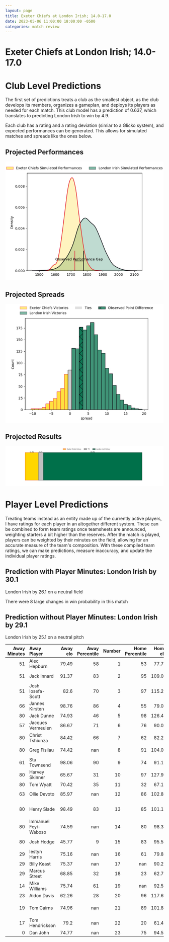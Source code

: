 ```yaml
---  
layout: page  
title: Exeter Chiefs at London Irish; 14.0-17.0  
date: 2023-05-06 11:00:00 18:00:00 -0500  
categories: match review  
---
```

# Exeter Chiefs at London Irish; 14.0-17.0

# Club Level Predictions


The first set of predictions treats a club as the smallest object, as the club develops its members, organizes a gameplan, and deploys its players as needed for each match. This club model has a prediction of 0.637, which translates to predicting London Irish to win by 4.9.

Each club has a rating and a rating deviation (simiar to a Glicko system), and expected performances can be generated. This allows for simulated matches and spreads like the ones below.
## Projected Performances


![Projected Performances](plots/performances_2023-05-06-LondonIrish-ExeterChiefs.png)
## Projected Spreads


![Projected Spreads](plots/spreads_2023-05-06-LondonIrish-ExeterChiefs.png)
## Projected Results


![Projected Results](plots/resultbar_2023-05-06-LondonIrish-ExeterChiefs.png)
# Player Level Predictions


Treating teams instead as an entity made up of the currently active players, I have ratings for each player in an altogether different system. These can be combined to form team ratings once teamsheets are announced, weighting starters a bit higher than the reserves. After the match is played, players can be weighted by their minutes on the field, allowing for an accurate measure of the team's composition. With these compiled team ratings, we can make predictions, measure inaccuracy, and update the individual player ratings.
## Prediction with Player Minutes: London Irish by 30.1


London Irish by 26.1 on a neutral field

There were 8 large changes in win probability in this match
## Prediction without Player Minutes: London Irish by 29.1


London Irish by 25.1 on a neutral pitch



|   Away Minutes | Away Player          |   Away elo |   Away Percentile |   Number |   Home Percentile |   Home elo | Home Player                |   Home Minutes |
|---------------:|:---------------------|-----------:|------------------:|---------:|------------------:|-----------:|:---------------------------|---------------:|
|             51 | Alec Hepburn         |      79.49 |                58 |        1 |                53 |      77.79 | Danilo Fischetti           |             72 |
|             51 | Jack Innard          |      91.37 |                83 |        2 |                95 |     109.04 | Agustin Creevy             |             41 |
|             51 | Josh Iosefa-Scott    |      82.6  |                70 |        3 |                97 |     115.22 | Oli Hoskins                |             54 |
|             66 | Jannes Kirsten       |      98.76 |                86 |        4 |                55 |      79.03 | Api Ratuniyarawa           |             54 |
|             80 | Jack Dunne           |      74.93 |                46 |        5 |                98 |     126.42 | Rob Simmons                |             80 |
|             57 | Jacques Vermeulen    |      86.67 |                71 |        6 |                76 |      90.03 | Matt Rogerson              |             54 |
|             80 | Christ Tshiunza      |      84.42 |                66 |        7 |                62 |      82.21 | Juan Martin Gonzalez       |             80 |
|             80 | Greg Fisilau         |      74.42 |               nan |        8 |                91 |     104.08 | So'otala Fa'aso'o          |             63 |
|             61 | Stu Townsend         |      98.06 |                90 |        9 |                74 |      91.19 | Ben White                  |             57 |
|             80 | Harvey Skinner       |      65.67 |                31 |       10 |                97 |     127.96 | Paddy Jackson              |             80 |
|             80 | Tom Wyatt            |      70.42 |                35 |       11 |                32 |      67.13 | Lucio Cinti                |             80 |
|             63 | Ollie Devoto         |      85.97 |               nan |       12 |                86 |     102.86 | Rory Jennings              |             80 |
|             80 | Henry Slade          |      98.49 |                83 |       13 |                85 |     101.11 | Benhard Janse van Rensburg |             80 |
|             80 | Immanuel Feyi-Waboso |      74.59 |               nan |       14 |                80 |      98.36 | Ben Loader                 |             80 |
|             80 | Josh Hodge           |      45.77 |                 9 |       15 |                83 |      95.59 | Henry Arundell             |             66 |
|             29 | Iestyn Harris        |      75.16 |               nan |       16 |                61 |      79.87 | Mike Willemse              |             39 |
|             29 | Billy Keast          |      75.37 |               nan |       17 |               nan |      90.24 | Tarek Haffar               |              8 |
|             29 | Marcus Street        |      68.85 |                32 |       18 |                23 |      62.78 | Lovejoy Chawatama          |             26 |
|             14 | Mike Williams        |      75.74 |                61 |       19 |               nan |      92.54 | Josh Caulfield             |             26 |
|             23 | Aidon Davis          |      62.26 |                28 |       20 |                96 |     117.67 | Tom Pearson                |             26 |
|             19 | Tom Cairns           |      74.96 |               nan |       21 |                89 |     101.86 | Chandler Cunningham-South  |             17 |
|             17 | Tom Hendrickson      |      79.2  |               nan |       22 |                20 |      61.44 | Joe Powell                 |             23 |
|              0 | Dan John             |      74.77 |               nan |       23 |                75 |      94.57 | James Stokes               |             14 |

